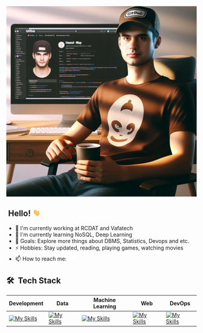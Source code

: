 <img src="readme_header.png" alt="Header" height="50%">

## &nbsp;Hello! <img src="./wave.gif" width="22" style="width: 20px;" />

- 🔭 I'm currently working at RCDAT and Vafatech
- 🌱 I'm currently learning NoSQL, Deep Learning
- 🥅 Goals: Explore more things about DBMS, Statistics, Devops and etc.
- ⚡ Hobbies: Stay updated, reading, playing games, watching movies
- 📫 How to reach me: <a href="https://www.linkedin.com/in/mohamadali-mahmoodpour/"><img alt="Erick Escriba | LinkedIn" width="20px" src="./linkedin.svg"/></a>

<!-- **Support my work on:**

[<img src="https://img.shields.io/badge/PayPal-%2300457C.svg?&style=for-the-badge&logo=paypal&logoColor=%23FFFFFF"/>](https://www.paypal.com/paypalme/erickescriba?country.x=PE&locale.x=en_US) -->

## 🛠 &nbsp;Tech Stack

| Development| Data| Machine Learning| Web| DevOps 
|----- | ----- | ------ | ------ | ------ |
|[![My Skills](https://skillicons.dev/icons?i=py,opencv,matlab,r&theme=light)](https://skillicons.dev)|[![My Skills](https://skillicons.dev/icons?i=mysql,sqlite,postgres&theme=light)](https://skillicons.dev)|[![My Skills](https://skillicons.dev/icons?i=pytorch,sklearn&theme=light)](https://skillicons.dev)|[![My Skills](https://skillicons.dev/icons?i=flask,fastapi,selenium,postman&theme=light)](https://skillicons.dev)|[![My Skills](https://skillicons.dev/icons?i=docker,git,github,linux&theme=light)](https://skillicons.dev)| 




